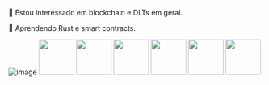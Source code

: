   👀 Estou interessado em blockchain e DLTs em geral.
  
  🌱 Aprendendo Rust e smart contracts.

![image](https://user-images.githubusercontent.com/105210529/167636734-880c59aa-a42c-44bf-8d3a-9acf38de5239.png)
<img src="https://cdn.jsdelivr.net/gh/devicons/devicon/icons/csharp/csharp-original.svg" height="70px" width="70px" />
<img src="https://cdn.jsdelivr.net/gh/devicons/devicon/icons/flutter/flutter-original.svg" height="70px" width="70px" />
<img src="https://cdn.jsdelivr.net/gh/devicons/devicon/icons/go/go-original-wordmark.svg" height="70px" width="70px"/>
<img src="https://cdn.jsdelivr.net/gh/devicons/devicon/icons/nodejs/nodejs-original-wordmark.svg" height="70px" width="70px"/>
<img src="https://cdn.jsdelivr.net/gh/devicons/devicon/icons/react/react-original-wordmark.svg"  height="70px" width="70px" />
<img src="https://cdn.jsdelivr.net/gh/devicons/devicon/icons/rust/rust-plain.svg" height="70px" width="70px"/>









